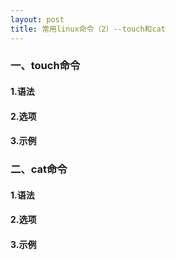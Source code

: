 ```yaml
---
layout: post
title: 常用linux命令（2）--touch和cat
---
```

### 一、touch命令
#### 1.语法
#### 2.选项
#### 3.示例
### 二、cat命令
#### 1.语法
#### 2.选项
#### 3.示例